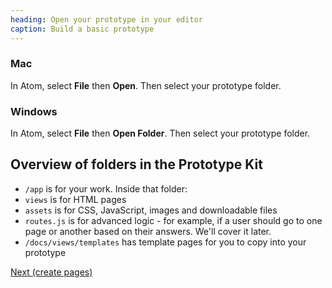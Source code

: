 ```yaml
---
heading: Open your prototype in your editor
caption: Build a basic prototype
---
```


### Mac

In Atom, select **File** then **Open**. Then select your prototype folder.

### Windows

In Atom, select **File** then **Open Folder**. Then select your prototype folder.

## Overview of folders in the Prototype Kit

 - `/app` is for your work. Inside that folder:
  - `views` is for HTML pages
  - `assets` is for CSS, JavaScript, images and downloadable files
  - `routes.js` is for advanced logic - for example, if a user should go to one page or another based on their answers. We'll cover it later.
 - `/docs/views/templates` has template pages for you to copy into your prototype

[Next (create pages)](create-pages)
